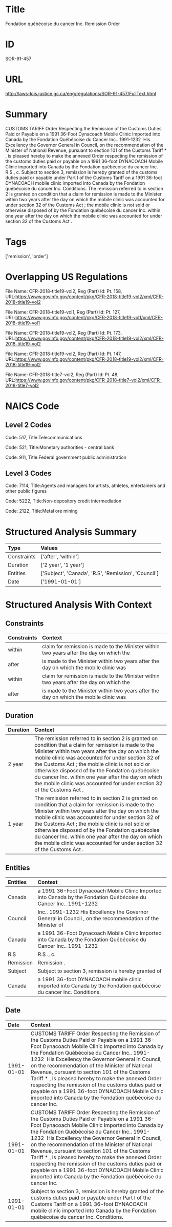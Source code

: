 # Title
Fondation québécoise du cancer Inc. Remission Order


# ID
SOR-91-457

# URL
http://laws-lois.justice.gc.ca/eng/regulations/SOR-91-457/FullText.html


# Summary
CUSTOMS TARIFF Order Respecting the Remission of the Customs Duties Paid or Payable on a 1991 36-Foot Dynacoach Mobile Clinic Imported into Canada by the Fondation Québécoise du Cancer Inc..
1991-1232  His Excellency the Governor General in Council, on the recommendation of the Minister of National Revenue, pursuant to section 101 of the  Customs Tariff * , is pleased hereby to make the annexed  Order respecting the remission of the customs duties paid or payable on a 1991 36-foot DYNACOACH Mobile Clinic imported into Canada by the Fondation québécoise du cancer Inc. R.S., c.
Subject to section 3, remission is hereby granted of the customs duties paid or payable under Part I of the  Customs Tariff  on a 1991 36-foot DYNACOACH mobile clinic imported into Canada by the Fondation québécoise du cancer Inc. Conditions.
The remission referred to in section 2 is granted on condition that a claim for remission is made to the Minister within two years after the day on which the mobile clinic was accounted for under section 32 of the  Customs Act ; the mobile clinic is not sold or otherwise disposed of by the Fondation québécoise du cancer Inc. within one year after the day on which the mobile clinic was accounted for under section 32 of the  Customs Act .


# Tags
['remission', 'order']


# Overlapping US Regulations
File Name: CFR-2018-title19-vol2, Reg (Part) Id: Pt. 158, URL:https://www.govinfo.gov/content/pkg/CFR-2018-title19-vol2/xml/CFR-2018-title19-vol2

File Name: CFR-2018-title19-vol1, Reg (Part) Id: Pt. 127, URL:https://www.govinfo.gov/content/pkg/CFR-2018-title19-vol1/xml/CFR-2018-title19-vol1

File Name: CFR-2018-title19-vol2, Reg (Part) Id: Pt. 173, URL:https://www.govinfo.gov/content/pkg/CFR-2018-title19-vol2/xml/CFR-2018-title19-vol2

File Name: CFR-2018-title19-vol2, Reg (Part) Id: Pt. 147, URL:https://www.govinfo.gov/content/pkg/CFR-2018-title19-vol2/xml/CFR-2018-title19-vol2

File Name: CFR-2018-title7-vol2, Reg (Part) Id: Pt. 48, URL:https://www.govinfo.gov/content/pkg/CFR-2018-title7-vol2/xml/CFR-2018-title7-vol2




# NAICS Code
## Level 2 Codes
Code: 517, Title:Telecommunications

Code: 521, Title:Monetary authorities - central bank

Code: 911, Title:Federal government public administration




## Level 3 Codes
Code: 7114, Title:Agents and managers for artists, athletes, entertainers and other public figures

Code: 5222, Title:Non-depository credit intermediation

Code: 2122, Title:Metal ore mining







# Structured Analysis Summary
| Type        | Values                                               |
|:------------|:-----------------------------------------------------|
| Constraints | ['after', 'within']                                  |
| Duration    | ['2 year', '1 year']                                 |
| Entities    | ['Subject', 'Canada', 'R.S', 'Remission', 'Council'] |
| Date        | ['1991-01-01']                                       |


# Structured Analysis With Context
 


## Constraints
| Constraints   | Context                                                                                 |
|:--------------|:----------------------------------------------------------------------------------------|
| within        | claim for remission is made to the Minister within two years after the day on which the |
| after         | is made to the Minister within two years after the day on which the mobile clinic was   |
| within        | claim for remission is made to the Minister within two years after the day on which the |
| after         | is made to the Minister within two years after the day on which the mobile clinic was   |


## Duration
| Duration   | Context                                                                                                                                                                                                                                                                                                                                                                                                                                                  |
|:-----------|:---------------------------------------------------------------------------------------------------------------------------------------------------------------------------------------------------------------------------------------------------------------------------------------------------------------------------------------------------------------------------------------------------------------------------------------------------------|
| 2 year     | The remission referred to in section 2 is granted on condition that a claim for remission is made to the Minister within two years after the day on which the mobile clinic was accounted for under section 32 of the  Customs Act ; the mobile clinic is not sold or otherwise disposed of by the Fondation québécoise du cancer Inc. within one year after the day on which the mobile clinic was accounted for under section 32 of the  Customs Act . |
| 1 year     | The remission referred to in section 2 is granted on condition that a claim for remission is made to the Minister within two years after the day on which the mobile clinic was accounted for under section 32 of the  Customs Act ; the mobile clinic is not sold or otherwise disposed of by the Fondation québécoise du cancer Inc. within one year after the day on which the mobile clinic was accounted for under section 32 of the  Customs Act . |


## Entities
| Entities   | Context                                                                                                             |
|:-----------|:--------------------------------------------------------------------------------------------------------------------|
| Canada     | a 1991 36-Foot Dynacoach Mobile Clinic Imported into Canada by the Fondation Québécoise du Cancer Inc.. 1991-1232   |
| Council    | Inc.. 1991-1232 His Excellency the Governor General in Council , on the recommendation of the Minister of           |
| Canada     | a 1991 36-Foot Dynacoach Mobile Clinic Imported into Canada by the Fondation Québécoise du Cancer Inc.. 1991-1232   |
| R.S        | R.S ., c.                                                                                                           |
| Remission  | Remission .                                                                                                         |
| Subject    | Subject to section 3, remission is hereby granted of                                                                |
| Canada     | a 1991 36-foot DYNACOACH mobile clinic imported into Canada  by the Fondation québécoise du cancer Inc. Conditions. |


## Date
| Date       | Context                                                                                                                                                                                                                                                                                                                                                                                                                                                                                                                                                                                       |
|:-----------|:----------------------------------------------------------------------------------------------------------------------------------------------------------------------------------------------------------------------------------------------------------------------------------------------------------------------------------------------------------------------------------------------------------------------------------------------------------------------------------------------------------------------------------------------------------------------------------------------|
| 1991-01-01 | CUSTOMS TARIFF Order Respecting the Remission of the Customs Duties Paid or Payable on a 1991 36-Foot Dynacoach Mobile Clinic Imported into Canada by the Fondation Québécoise du Cancer Inc.. 1991-1232  His Excellency the Governor General in Council, on the recommendation of the Minister of National Revenue, pursuant to section 101 of the  Customs Tariff * , is pleased hereby to make the annexed  Order respecting the remission of the customs duties paid or payable on a 1991 36-foot DYNACOACH Mobile Clinic imported into Canada by the Fondation québécoise du cancer Inc. |
| 1991-01-01 | CUSTOMS TARIFF Order Respecting the Remission of the Customs Duties Paid or Payable on a 1991 36-Foot Dynacoach Mobile Clinic Imported into Canada by the Fondation Québécoise du Cancer Inc.. 1991-1232  His Excellency the Governor General in Council, on the recommendation of the Minister of National Revenue, pursuant to section 101 of the  Customs Tariff * , is pleased hereby to make the annexed  Order respecting the remission of the customs duties paid or payable on a 1991 36-foot DYNACOACH Mobile Clinic imported into Canada by the Fondation québécoise du cancer Inc. |
| 1991-01-01 | Subject to section 3, remission is hereby granted of the customs duties paid or payable under Part I of the  Customs Tariff  on a 1991 36-foot DYNACOACH mobile clinic imported into Canada by the Fondation québécoise du cancer Inc. Conditions.                                                                                                                                                                                                                                                                                                                                            |


